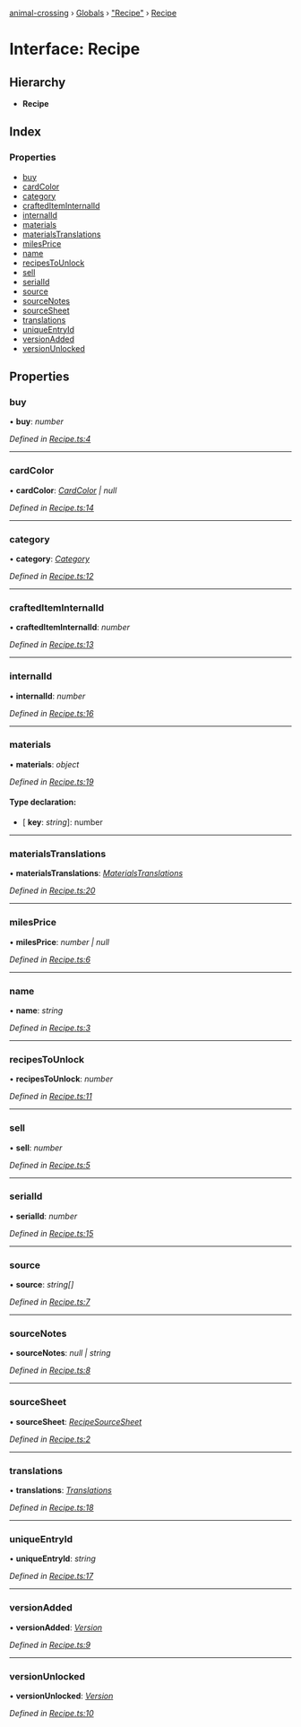 [animal-crossing](../README.md) › [Globals](../globals.md) › ["Recipe"](../modules/_recipe_.md) › [Recipe](_recipe_.recipe.md)

# Interface: Recipe

## Hierarchy

* **Recipe**

## Index

### Properties

* [buy](_recipe_.recipe.md#buy)
* [cardColor](_recipe_.recipe.md#cardcolor)
* [category](_recipe_.recipe.md#category)
* [craftedItemInternalId](_recipe_.recipe.md#craftediteminternalid)
* [internalId](_recipe_.recipe.md#internalid)
* [materials](_recipe_.recipe.md#materials)
* [materialsTranslations](_recipe_.recipe.md#materialstranslations)
* [milesPrice](_recipe_.recipe.md#milesprice)
* [name](_recipe_.recipe.md#name)
* [recipesToUnlock](_recipe_.recipe.md#recipestounlock)
* [sell](_recipe_.recipe.md#sell)
* [serialId](_recipe_.recipe.md#serialid)
* [source](_recipe_.recipe.md#source)
* [sourceNotes](_recipe_.recipe.md#sourcenotes)
* [sourceSheet](_recipe_.recipe.md#sourcesheet)
* [translations](_recipe_.recipe.md#translations)
* [uniqueEntryId](_recipe_.recipe.md#uniqueentryid)
* [versionAdded](_recipe_.recipe.md#versionadded)
* [versionUnlocked](_recipe_.recipe.md#versionunlocked)

## Properties

###  buy

• **buy**: *number*

*Defined in [Recipe.ts:4](https://github.com/Norviah/animal-crossing/blob/37c048c/module/types/Recipe.ts#L4)*

___

###  cardColor

• **cardColor**: *[CardColor](../enums/_recipe_.cardcolor.md) | null*

*Defined in [Recipe.ts:14](https://github.com/Norviah/animal-crossing/blob/37c048c/module/types/Recipe.ts#L14)*

___

###  category

• **category**: *[Category](../enums/_recipe_.category.md)*

*Defined in [Recipe.ts:12](https://github.com/Norviah/animal-crossing/blob/37c048c/module/types/Recipe.ts#L12)*

___

###  craftedItemInternalId

• **craftedItemInternalId**: *number*

*Defined in [Recipe.ts:13](https://github.com/Norviah/animal-crossing/blob/37c048c/module/types/Recipe.ts#L13)*

___

###  internalId

• **internalId**: *number*

*Defined in [Recipe.ts:16](https://github.com/Norviah/animal-crossing/blob/37c048c/module/types/Recipe.ts#L16)*

___

###  materials

• **materials**: *object*

*Defined in [Recipe.ts:19](https://github.com/Norviah/animal-crossing/blob/37c048c/module/types/Recipe.ts#L19)*

#### Type declaration:

* \[ **key**: *string*\]: number

___

###  materialsTranslations

• **materialsTranslations**: *[MaterialsTranslations](_recipe_.materialstranslations.md)*

*Defined in [Recipe.ts:20](https://github.com/Norviah/animal-crossing/blob/37c048c/module/types/Recipe.ts#L20)*

___

###  milesPrice

• **milesPrice**: *number | null*

*Defined in [Recipe.ts:6](https://github.com/Norviah/animal-crossing/blob/37c048c/module/types/Recipe.ts#L6)*

___

###  name

• **name**: *string*

*Defined in [Recipe.ts:3](https://github.com/Norviah/animal-crossing/blob/37c048c/module/types/Recipe.ts#L3)*

___

###  recipesToUnlock

• **recipesToUnlock**: *number*

*Defined in [Recipe.ts:11](https://github.com/Norviah/animal-crossing/blob/37c048c/module/types/Recipe.ts#L11)*

___

###  sell

• **sell**: *number*

*Defined in [Recipe.ts:5](https://github.com/Norviah/animal-crossing/blob/37c048c/module/types/Recipe.ts#L5)*

___

###  serialId

• **serialId**: *number*

*Defined in [Recipe.ts:15](https://github.com/Norviah/animal-crossing/blob/37c048c/module/types/Recipe.ts#L15)*

___

###  source

• **source**: *string[]*

*Defined in [Recipe.ts:7](https://github.com/Norviah/animal-crossing/blob/37c048c/module/types/Recipe.ts#L7)*

___

###  sourceNotes

• **sourceNotes**: *null | string*

*Defined in [Recipe.ts:8](https://github.com/Norviah/animal-crossing/blob/37c048c/module/types/Recipe.ts#L8)*

___

###  sourceSheet

• **sourceSheet**: *[RecipeSourceSheet](../enums/_recipe_.recipesourcesheet.md)*

*Defined in [Recipe.ts:2](https://github.com/Norviah/animal-crossing/blob/37c048c/module/types/Recipe.ts#L2)*

___

###  translations

• **translations**: *[Translations](_recipe_.translations.md)*

*Defined in [Recipe.ts:18](https://github.com/Norviah/animal-crossing/blob/37c048c/module/types/Recipe.ts#L18)*

___

###  uniqueEntryId

• **uniqueEntryId**: *string*

*Defined in [Recipe.ts:17](https://github.com/Norviah/animal-crossing/blob/37c048c/module/types/Recipe.ts#L17)*

___

###  versionAdded

• **versionAdded**: *[Version](../enums/_recipe_.version.md)*

*Defined in [Recipe.ts:9](https://github.com/Norviah/animal-crossing/blob/37c048c/module/types/Recipe.ts#L9)*

___

###  versionUnlocked

• **versionUnlocked**: *[Version](../enums/_recipe_.version.md)*

*Defined in [Recipe.ts:10](https://github.com/Norviah/animal-crossing/blob/37c048c/module/types/Recipe.ts#L10)*
